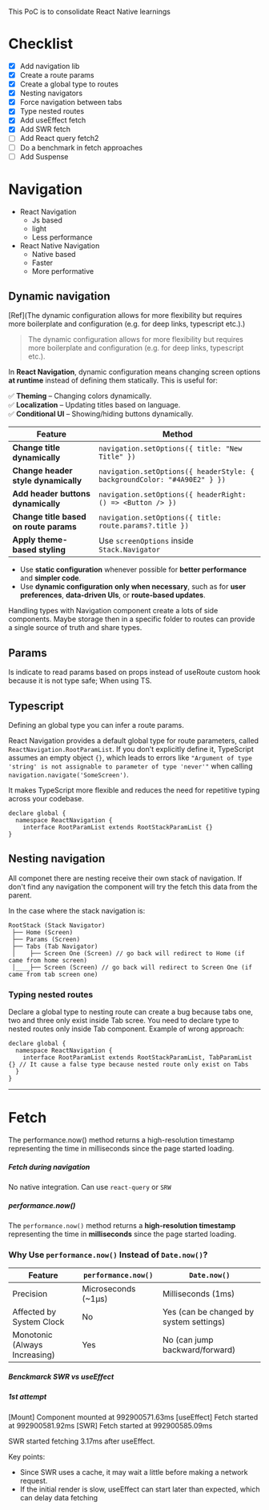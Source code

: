 This PoC is to consolidate React Native learnings

# Checklist

- [x] Add navigation lib
- [x] Create a route params
- [x] Create a global type to routes
- [x] Nesting navigators
- [x] Force navigation between tabs
- [x] Type nested routes
- [x] Add useEffect fetch
- [x] Add SWR fetch
- [ ] Add React query fetch2
- [ ] Do a benchmark in fetch approaches
- [ ] Add Suspense

# Navigation

- React Navigation
  - Js based
  - light
  - Less performance
- React Native Navigation
  - Native based
  - Faster
  - More performative

## Dynamic navigation

[Ref](The dynamic configuration allows for more flexibility but requires more boilerplate and configuration (e.g. for deep links, typescript etc.).)

> The dynamic configuration allows for more flexibility but requires more boilerplate and configuration (e.g. for deep links, typescript etc.).

In **React Navigation**, dynamic configuration means changing screen options **at runtime** instead of defining them statically. This is useful for:

✅ **Theming** – Changing colors dynamically.  
✅ **Localization** – Updating titles based on language.  
✅ **Conditional UI** – Showing/hiding buttons dynamically.

| **Feature**                            | **Method**                                                               |
| -------------------------------------- | ------------------------------------------------------------------------ |
| **Change title dynamically**           | `navigation.setOptions({ title: "New Title" })`                          |
| **Change header style dynamically**    | `navigation.setOptions({ headerStyle: { backgroundColor: "#4A90E2" } })` |
| **Add header buttons dynamically**     | `navigation.setOptions({ headerRight: () => <Button /> })`               |
| **Change title based on route params** | `navigation.setOptions({ title: route.params?.title })`                  |
| **Apply theme-based styling**          | Use `screenOptions` inside `Stack.Navigator`                             |

- Use **static configuration** whenever possible for **better performance** and **simpler code**.
- Use **dynamic configuration** **only when necessary**, such as for **user preferences**, **data-driven UIs**, or **route-based updates**.

Handling types with Navigation component create a lots of side components. Maybe storage then in a specific folder to routes can provide a single source of truth and share types.

## Params

Is indicate to read params based on props instead of useRoute custom hook because it is not type safe; When using TS.

## Typescript

Defining an global type you can infer a route params.

React Navigation provides a default global type for route parameters, called `ReactNavigation.RootParamList`. If you don't explicitly define it, TypeScript assumes an empty object `{}`, which leads to errors like `"Argument of type 'string' is not assignable to parameter of type 'never'"` when calling `navigation.navigate('SomeScreen')`.

It makes TypeScript more flexible and reduces the need for repetitive typing across your codebase.

```
declare global {
  namespace ReactNavigation {
    interface RootParamList extends RootStackParamList {}
}
```

## Nesting navigation

All componet there are nesting receive their own stack of navigation. If don't find any navigation the component will try the fetch this data from the parent.

In the case where the stack navigation is:

```
RootStack (Stack Navigator)
 ├── Home (Screen)
 ├── Params (Screen)
 ├── Tabs (Tab Navigator)
 │    ├── Screen One (Screen) // go back will redirect to Home (if came from home screen)
 │____├── Screen (Screen) // go back will redirect to Screen One (if came from tab screen one)
```

### Typing nested routes

Declare a global type to nesting route can create a bug because tabs one, two and three only exist inside Tab scree. You need to declare type to nested routes only inside Tab component. Example of wrong approach:

```
declare global {
  namespace ReactNavigation {
    interface RootParamList extends RootStackParamList, TabParamList {} // It cause a false type because nested route only exist on Tabs
  }
}
```

---

# Fetch

The performance.now() method returns a high-resolution timestamp representing the time in milliseconds since the page started loading.

##### Fetch during navigation

No native integration. Can use `react-query` or `SRW`

##### performance.now()

The `performance.now()` method returns a **high-resolution timestamp** representing the time in **milliseconds** since the page started loading.

### Why Use `performance.now()` Instead of `Date.now()`?

| Feature              | `performance.now()` | `Date.now()` |
|----------------------|--------------------|--------------|
| Precision           | Microseconds (~1μs) | Milliseconds (1ms) |
| Affected by System Clock | No | Yes (can be changed by system settings) |
| Monotonic (Always Increasing) | Yes | No (can jump backward/forward) |


##### Benckmarck SWR vs useEffect

##### 1st attempt
[Mount] Component mounted at 992900571.63ms
[useEffect] Fetch started at 992900581.92ms
[SWR] Fetch started at 992900585.09ms

SWR started fetching 3.17ms after useEffect.

Key points:
- Since SWR uses a cache, it may wait a little before making a network request.
- If the initial render is slow, useEffect can start later than expected, which can delay data fetching
